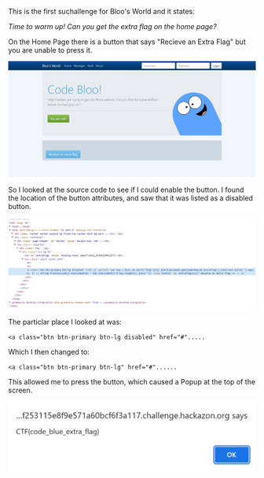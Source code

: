 This is the first suchallenge for Bloo's World and it states: 

_Time to warm up! Can you get the extra flag on the home page?_

On the Home Page there is a button that says "Recieve an Extra Flag" but you are unable to press it.

![](images/home_page.JPG)

So I looked at the source code to see if I could enable the button. I found the location of the button attributes, and saw that it was listed as a disabled button.

![](images/extra_html_1.JPG)


The particlar place I looked at was:

```
<a class="btn btn-primary btn-lg disabled" href="#".....
```

Which I then changed to: 

```
<a class="btn btn-primary btn-lg" href="#"......
```

This allowed me to press the button, which caused a Popup at the top of the screen.
    
![](images/extra_flag_popup.JPG)
    
    
